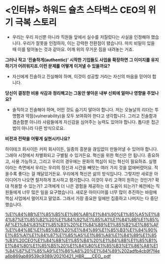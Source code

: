 # <인터뷰> 하워드 슐츠 스타벅스 CEO의 위기 극복 스토리

- 우리는 우리 자신뿐 아니라 직원들 앞에서 실수를 저질렀다는 사실을 인정해야 했습니다. 우리가 잘못을 인정하자, 이는 강력한 전환점이 됐습니다. 마치 비밀이 있을 때 이를 털어놓는 것과 같아요. 어깨 위의 무거운 짐을 내려놓는 거죠.

**그러나 작고 ‘진솔하게(authentic)’ 시작한 기업들도 사업을 확장하면 그 이미지를 유지하기가 어려워지죠.이런 문제를 어떻게 이겨낼 수 있을까요?**

- 자신에게 진솔하고 진실해야 하며, 이것이 성공할 거라는 자신의 마음을 믿어야 합니다.

**당신이 결정한 비용 삭감과 정리해고는 그동안 쌓아온 내부 신뢰에 얼마나 영향을 주었나요?**

- 솔직하고 진솔해야 하며, 어떤 것도 숨기지 말아야 합니다. 저는 오늘날의 리더는 투명함과 약점(vulnerability)을 모두 보여줘야 한다고 생각합니다. 그러고 진솔함과 겸손함뿐 아니라 사람들에게 자신감을 심어주는 능력도 있어야 합니다. 톱다운 접근법이 아니라 다른 방식으로요.

**비전과 전략을 어떻게 실현시키나요?**

하이테크 회사이든 커피 회사이든, 일종의 흥분을 끊임없이 만들어낼 수 있어야 합니다. 그래야 시장에서 차별화되고 구별될 수 있거든요. 혁신을 위한 혁신은 안 됩니다. 중요하고, 사용 가능하고, 그리고 우리의 경우에는 문화의 핵심이 되는 혁신이 필요하죠. 실행이라는 측면에서 우리는 우리의 정신과 시간을 빼앗는 여러 가지 것을 없애버렸어요. 적을수록 좋다는 걸 깨달았거든요. 우리에게 혁신은 삶의 방식입니다. 그렇지만 새로운 아이디어가 나오면 철저하게 조사하고 평가합니다. 이것이 우리 고객이 원하는 것인가? 확대 적용할 수 있는가? 고객에게 더 나은 경험을 제공하는 데 도움이 되는가? 예전에는 직원들에게 너무 많은 일을 요구했습니다. 새로운 아이디어를 너무 많이 추진하는 바람에 핵심 사업에서 멀어지고 말았죠. 그래서 가장 중요한 일에만 집중하고 나머지는 다 중단했습니다.

[%E1%84%8B%E1%85%B5%E1%86%AB%E1%84%90%E1%85%A5%E1%84%87%E1%85%B2%20%E1%84%92%E1%85%A1%E1%84%8B%E1%85%AF%E1%84%83%E1%85%B3%20%E1%84%89%E1%85%B2%E1%86%AF%E1%84%8E%E1%85%B3%20%E1%84%89%E1%85%B3%E1%84%90%E1%85%A1%E1%84%87%E1%85%A5%E1%86%A8%E1%84%89%E1%85%B3%20CEO%E1%84%8B%E1%85%B4%20%E1%84%8B%E1%85%B1%E1%84%80%E1%85%B5%20%E1%84%80%E1%85%B3%E1%86%A8%E1%84%87%E1%85%A9%E1%86%A8%20%E1%84%89%202adfb4cb9f7f4ea6b869ab89539c9389/20210421_HBR____CEO_.pdf](%E1%84%8B%E1%85%B5%E1%86%AB%E1%84%90%E1%85%A5%E1%84%87%E1%85%B2%20%E1%84%92%E1%85%A1%E1%84%8B%E1%85%AF%E1%84%83%E1%85%B3%20%E1%84%89%E1%85%B2%E1%86%AF%E1%84%8E%E1%85%B3%20%E1%84%89%E1%85%B3%E1%84%90%E1%85%A1%E1%84%87%E1%85%A5%E1%86%A8%E1%84%89%E1%85%B3%20CEO%E1%84%8B%E1%85%B4%20%E1%84%8B%E1%85%B1%E1%84%80%E1%85%B5%20%E1%84%80%E1%85%B3%E1%86%A8%E1%84%87%E1%85%A9%E1%86%A8%20%E1%84%89%202adfb4cb9f7f4ea6b869ab89539c9389/20210421_HBR____CEO_.pdf)